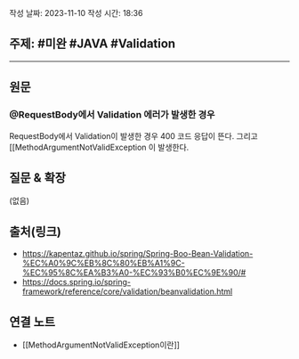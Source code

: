작성 날짜: 2023-11-10
작성 시간: 18:36

## 주제: #미완 #JAVA #Validation 

----
## 원문

### @RequestBody에서 Validation 에러가 발생한 경우

RequestBody에서 Validation이 발생한 경우 400 코드 응답이 뜬다. 그리고 [[MethodArgumentNotValidException 이 발생한다. 



## 질문 & 확장

(없음)

## 출처(링크)
- https://kapentaz.github.io/spring/Spring-Boo-Bean-Validation-%EC%A0%9C%EB%8C%80%EB%A1%9C-%EC%95%8C%EA%B3%A0-%EC%93%B0%EC%9E%90/#
- https://docs.spring.io/spring-framework/reference/core/validation/beanvalidation.html

## 연결 노트
- [[MethodArgumentNotValidException이란]]









